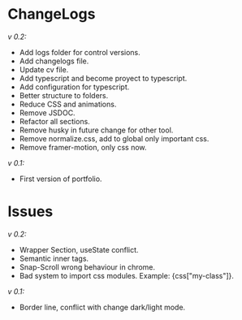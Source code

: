 # ChangeLogs

_v 0.2:_

- Add logs folder for control versions.
- Add changelogs file.
- Update cv file.
- Add typescript and become proyect to typescript.
- Add configuration for typescript.
- Better structure to folders.
- Reduce CSS and animations.
- Remove JSDOC.
- Refactor all sections.
- Remove husky in future change for other tool.
- Remove normalize.css, add to global only important css.
- Remove framer-motion, only css now.

_v 0.1:_

- First version of portfolio.

# Issues

_v 0.2:_

- Wrapper Section, useState conflict.
- Semantic inner tags.
- Snap-Scroll wrong behaviour in chrome.
- Bad system to import css modules. Example: {css["my-class"]}.

_v 0.1:_

- Border line, conflict with change dark/light mode.
